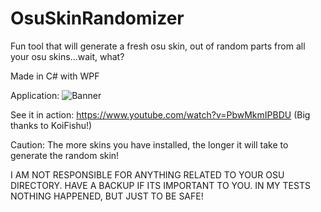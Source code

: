 # OsuSkinRandomizer
Fun tool that will generate a fresh osu skin, out of random parts from all your osu skins...wait, what?

Made in C# with WPF

Application:
![Banner](https://github.com/realTobby/OsuSkinRandomizer/blob/master/pictures_small.png)


See it in action: https://www.youtube.com/watch?v=PbwMkmIPBDU (Big thanks to KoiFishu!)

Caution: The more skins you have installed, the longer it will take to generate the random skin!

I AM NOT RESPONSIBLE FOR ANYTHING RELATED TO YOUR OSU DIRECTORY. HAVE A BACKUP IF ITS IMPORTANT TO YOU. IN MY TESTS NOTHING HAPPENED, BUT JUST TO BE SAFE!


